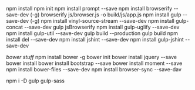 npm install
npm init
npm install prompt --save
npm install browserify --save-dev (-g)
browserify js/browser.js -o build/js/app.js
npm install gulp --save-dev (-g)
npm install vinyl-source-stream --save-dev
npm install gulp-concat --save-dev
gulp jsBrowserify
npm install gulp-uglify --save-dev
npm install gulp-util --save-dev
gulp build --production
gulp build
npm install del --save-dev
npm install jshint --save-dev
npm install gulp-jshint --save-dev

  *bower stuff*
  npm install bower -g
  bower init
  bower install jquery --save
  bower install
  bower install bootstrap --save
  bower install moment --save
  npm install bower-files --save-dev
  npm install browser-sync  --save-dav


npm i -D gulp gulp-sass

